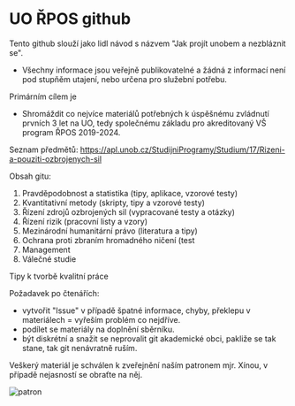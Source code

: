 # UO ŘPOS github
Tento github slouží jako lidl návod s názvem "Jak projít unobem a nezbláznit se".
- Všechny informace jsou veřejně publikovatelné a žádná z informací není pod stupňěm utajení, nebo určena pro služební potřebu.

Primárním cílem je
- Shromáždit co nejvíce materiálů potřebných k úspěšnému zvládnutí prvních 3 let na UO, tedy společnému základu pro akreditovaný VŠ program ŘPOS 2019-2024.

Seznam předmětů:
https://apl.unob.cz/StudijniProgramy/Studium/17/Rizeni-a-pouziti-ozbrojenych-sil

Obsah gitu:
1. Pravděpodobnost a statistika (tipy, aplikace, vzorové testy)
2. Kvantitativní metody (skripty, tipy a vzorové testy)
3. Řízení zdrojů ozbrojených sil (vypracované testy a otázky)
4. Řízení rizik (pracovní listy a vzory)
5. Mezinárodní humanitární právo (literatura a tipy)
6. Ochrana proti zbraním hromadného ničení (test
7. Management
8. Válečné studie

Tipy k tvorbě kvalitní práce


Požadavek po čtenářích:
- vytvořit "Issue" v případě špatné informace, chyby, překlepu v materiálech = vyřeším problém co nejdříve.
- podílet se materiály na doplnění sběrníku.
- být diskrétní a snažit se neprovalit git akademické obci, pakliže se tak stane, tak git nenávratně ruším.


Veškerý materiál je schválen k zveřejnění naším patronem mjr. Xínou, v případě nejasností se obraťte na něj.

![patron](https://raw.githubusercontent.com/ShinoYumi/uo-rpos/main//patron.png)